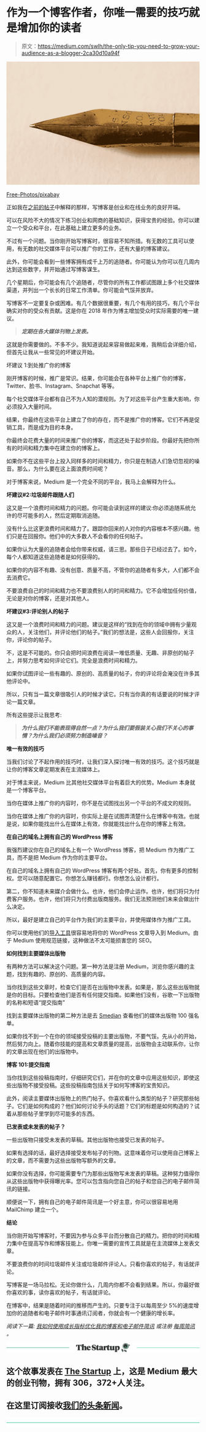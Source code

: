 # 作为一个博客作者，你唯一需要的技巧就是增加你的读者

> 原文：<https://medium.com/swlh/the-only-tip-you-need-to-grow-your-audience-as-a-blogger-2ca30d10a94f>

![](img/0d9fca8b5362c106eb9797e6537929d8.png)

[Free-Photos/pixabay](https://pixabay.com/en/pen-nib-fountain-pen-sharp-point-1245723/)

正如我在[之前的帖子](https://ideavisionaction.com/personal-development/how-i-use-growth-metrics-to-optimize-the-stats-of-my-blog-and-email-newsletter/)中解释的那样，写博客是创业和在线业务的良好开端。

可以在风险不大的情况下练习创业和网商的基础知识，获得宝贵的经验。你可以建立一个受众和平台，在此基础上建立更多的业务。

不过有一个问题。当你刚开始写博客时，很容易不知所措。有无数的工具可以使用，有无数的社交媒体平台可以推广你的工作，还有大量的博客建议。

此外，你可能会看到一些博客拥有成千上万的追随者。你可能认为你可以在几周内达到这些数字，并开始通过写博客谋生。

几个星期后，你可能会有几个追随者，尽管你的所有工作都试图跟上多个社交媒体渠道，并列出一个长长的日常工作清单。你可能会气馁并放弃。

写博客不一定要复杂或困难。有几个数据很重要，有几个有用的技巧，有几个平台确实对你的受众有贡献。这是你在 2018 年作为博主增加受众时实际需要的唯一建议。

> ***定期在各大媒体刊物上发表。***

这就是你需要做的。不多不少。我知道说起来容易做起来难，我稍后会详细介绍，但首先让我从一些常见的坏建议开始。

坏建议 1:到处推广你的博客

刚开博客的时候，推广是常识。结果，你可能会在各种平台上推广你的博客，Twitter、脸书、Instagram、Snapchat 等等。

每个社交媒体平台都有自己不为人知的潜规则。为了对这些平台产生重大影响，你必须投入大量时间。

结果，你最终在这些平台上建立了你的存在，而不是推广你的博客。它们不再是促销工具，而是成为目的本身。

你最终会花费大量的时间来推广你的博客，而这还处于起步阶段。你最好先把你所有的时间和精力集中在建立你的博客上。

如果你不在这些平台上投入同样多的时间和精力，你只是在制造人们急切忽视的噪音。那么，为什么要在这上面浪费时间呢？

对于博客来说，Medium 是一个完全不同的平台，我马上会解释为什么。

**坏建议#2:垃圾邮件跟随人们**

这又是一个浪费时间和精力的问题。你可能会读到这样的建议:你必须追随系统允许的尽可能多的人，然后定期取消追随。

没有什么比这更浪费时间和精力了。跟踪你回来的人对你的内容根本不感兴趣。他们只是在回报你。他们中的大多数人不会看你的任何帖子。

如果你认为大量的追随者会给你带来权威，请三思。那些日子已经过去了。如今，每个人都知道这些追随者是如何获得的。

如果你的内容不有趣、没有创意、质量不高，不管你的追随者有多大，人们都不会去消费它。

不要浪费自己的时间和精力也不要浪费别人的时间和精力。它不会增加任何价值，无论是对你的博客，还是对其他人。

**坏建议#3:评论别人的帖子**

这又是一个浪费时间和精力的问题。建议是这样的“找到在你的领域中拥有少量观众的人，关注他们，并评论他们的帖子。”我们的想法是，这些人会回报你，关注你，评论你的帖子。

不，这是不可能的。你只会把时间浪费在阅读一堆低质量、无趣、非原创的帖子上，并努力思考如何评论它们。完全是浪费时间和精力。

如果你试图评论一些有趣的、原创的、高质量的帖子，你的评论将会淹没在许多其他评论中。

所以，只有当一篇文章很吸引人的时候才读它。只有当你真的有话要说的时候才评论一篇文章。

所有这些提示让我思考:

> ***为什么我们不能表现得自然一点？为什么我们要假装关心我们不关心的事情？为什么我们必须努力制造噪音？***

**唯一有效的技巧**

当我们讨论了不起作用的技巧时，让我们深入探讨唯一有效的技巧。这个技巧就是让你的博客文章定期发表在主流媒体上。

对于博主来说，Medium 比其他社交媒体平台有着巨大的优势。Medium 本身就是一个博客平台。

当你在媒体上推广你的内容时，你不是在试图找出另一个平台的不成文的规则。

当你在媒体上推广你的内容时，你实际上是在试图弄清楚什么在博客中有效。也就是说，如果你能找出什么在媒体上有效，你就能找出什么在你的博客上有效。

**在自己的域名上拥有自己的 WordPress 博客**

我强烈建议你在自己的域名上有一个 WordPress 博客，把 Medium 作为推广工具，而不是把 Medium 作为你的主要平台。

在自己的域名上拥有自己的 WordPress 博客有两个好处。首先，你有更多的控制权。您可以随意配置它。你想怎么赚钱都行。你想怎么设计都行。

第二，你不知道未来媒介会做什么。也许，他们会停止运作。也许，他们将只为付费客户服务。也许，他们将只为付费出版商服务。我们无法预测他们未来会做出什么决定。

所以，最好是建立自己的平台作为我们的主要平台，并使用媒体作为推广工具。

你可以使用他们的[导入工具](https://medium.com/p/import)很容易地将你的 WordPress 文章导入到 Medium。由于 Medium 使用规范链接，这种做法不太可能损害您的 SEO。

**如何找到主要媒体出版物**

有两种方法可以解决这个问题。第一种方法是注册 Medium，浏览你感兴趣的主题，找到有趣的、原创的、高质量的内容。

当你找到这些文章时，检查它们是否在出版物中发表。如果是，那么这些出版物就是你的目标。只要检查他们是否有任何提交指南。如果他们没有，谷歌一下出版物的名称和短语“提交指南”

找到主要媒体出版物的第二种方法是去 [Smedian](http://www.smedian.com/pubs) 查看他们的媒体出版物 100 强名单。

如果你找不到一个在你的领域接受投稿的主要出版物，不要气馁。先从小的开始，然后努力向上。随着你技能的提高和文章质量的提高，出版物会主动联系你，让你的文章出现在他们的出版物中。

**博客 101:提交指南**

当你找到这些投稿指南时，仔细研究它们，并在你的文章中应用这些知识，即使这些出版物不接受投稿。这些投稿指南包括关于如何写博客的宝贵知识。

此外，阅读主要媒体出版物上的热门帖子。你喜欢看什么类型的帖子？研究那些帖子。它们是如何构成的？他们如何讨论手头的话题？它们的标题是如何构造的？试着从那些帖子里学到尽可能多的东西。

**已发表或未发表的帖子？**

一些出版物只接受未发表的草稿。其他出版物也接受已发表的帖子。

如果有选择的话，最好选择接受发布帖子的刊物。这意味着你可以使用自己博客上的文章，而不需要为这些出版物写额外的文章。

如果你没有选择，你可能需要专门为那些出版物写未发表的草稿。这种努力值得你从这些出版物中获得曝光率。您可以包含指向您自己的帖子和您自己的电子邮件简讯的链接。

顺便说一下，拥有自己的电子邮件简讯是一个好主意，你可以很容易地用 MailChimp 建立一个。

**结论**

当你刚开始写博客时，不要因为参与众多平台而分散自己的精力。把你的时间和精力集中在提高写作和博客技能上。你唯一需要的宣传工具就是在主流媒体上发表文章。

不要浪费你的时间垃圾邮件关注或垃圾邮件评论人。只看你喜欢的帖子，有话就评论。

写博客是一场马拉松。无论你做什么，几周内你都不会看到结果。所以，你最好做你喜欢的事，读你喜欢的帖子，有话就评论。

在博客中，结果是随着时间的推移而产生的。只要专注于以每周至少 5%的速度增加你的追随者和电子邮件时事通讯订阅者，你就会有一个健康的增长率。

*阅读下一篇:* [*我如何使用成长指标优化我的博客和电子邮件简讯*](https://ideavisionaction.com/personal-development/how-i-use-growth-metrics-to-optimize-the-stats-of-my-blog-and-email-newsletter/) *或注册* [*每周简讯*](https://ideavisionaction.com/email-newsletter/) *。*

[![](img/308a8d84fb9b2fab43d66c117fcc4bb4.png)](https://medium.com/swlh)

## 这个故事发表在 [The Startup](https://medium.com/swlh) 上，这是 Medium 最大的创业刊物，拥有 306，372+人关注。

## 在这里订阅接收[我们的头条新闻](http://growthsupply.com/the-startup-newsletter/)。

[![](img/b0164736ea17a63403e660de5dedf91a.png)](https://medium.com/swlh)